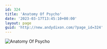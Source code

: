 ```yaml
---
id: 324
title: 'Anatomy Of Psycho'
date: '2023-03-17T13:45:10+00:00'
layout: page
guid: 'http://new.andydixon.com/?page_id=324'
---
```


![Anatomy Of Psycho](https://i0.wp.com/assets.g8x2.ldn.idrivee2-23.com/posters/Anatomy%20Of%20Psycho%2001.jpg?w=1200&ssl=1 "Anatomy Of Psycho")